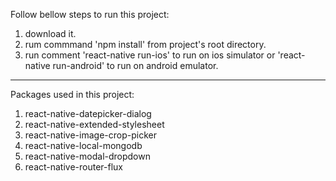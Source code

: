 Follow bellow steps to run this project:

1. download it.
2. rum commmand 'npm install' from project's root directory.
3. run comment 'react-native run-ios' to run on ios simulator or 'react-native run-android' to run on android emulator.


******************************************************************************************************************

Packages used in this project:

1. react-native-datepicker-dialog
2. react-native-extended-stylesheet
3. react-native-image-crop-picker
4. react-native-local-mongodb
5. react-native-modal-dropdown
6. react-native-router-flux
